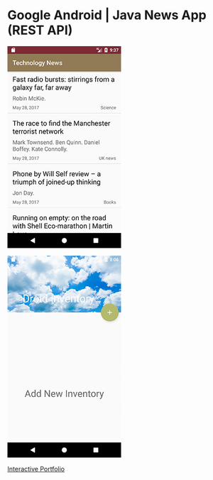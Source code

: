 # Google Android | Java News App (REST API)


![Android News API App](/AndroidNewApp.gif?raw=true "Android News App")


![Android Inventory App](/AndroidInventoryApp.gif?raw=true "Android Inventory App")

[Interactive Portfolio](http://www.littleoverlord.com/portfolio.html)
